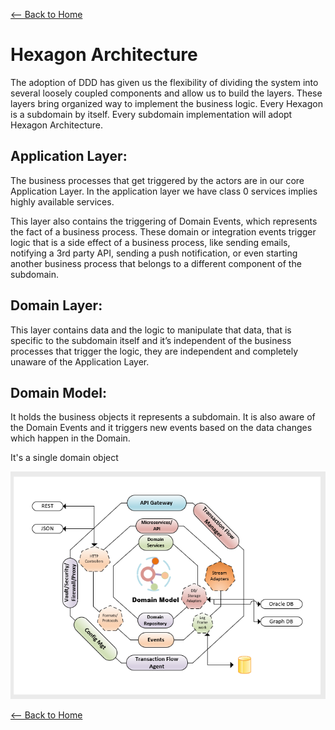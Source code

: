 [<-- Back to Home](../README.md)

# Hexagon Architecture

The adoption of DDD has given us the flexibility of dividing the system into several loosely coupled components and allow us to build the layers. These layers bring organized way to implement the business logic. Every Hexagon is a subdomain by itself. Every subdomain implementation will adopt Hexagon Architecture.

## Application Layer:
The business processes that get triggered by the actors are in our core Application Layer. In the application layer we have class 0 services implies highly available services. 

This layer also contains the triggering of Domain Events, which represents the fact of a business process. These domain or integration events trigger logic that is a side effect of a business process, like sending emails, notifying a 3rd party API, sending a push notification, or even starting another business process that belongs to a different component of the subdomain.

## Domain Layer: 

This layer contains data and the logic to manipulate that data, that is specific to the subdomain itself and it’s independent of the business processes that trigger the logic, they are independent and completely unaware of the Application Layer.

## Domain Model: 

It holds the business objects it represents a subdomain. It is also aware of the Domain Events and it triggers new events based on the data changes which happen in the Domain.

It's a single domain object

![Spotlight Context Diagram](..//Images/Hexagon1.PNG)

[<-- Back to Home](../README.md)
